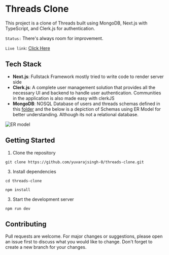 # Threads Clone

This project is a clone of Threads built using MongoDB, Next.js with TypeScript, and Clerk.js for authentication.

 `Status:` There's always room for improvement.

 `Live link`: [Click Here](https://threads-clone-swart-sigma.vercel.app/)

## Tech Stack

- **Next.js**: Fullstack Framework mostly tried to write code to render server side
- **Clerk.js**: A complete user management solution that provides all the necessary UI and backend to handle user authentication. Communities in the application is also made easy with clerkJS
- **MongoDB**: NOSQL Database of users and threads schemas defined in this [folder](https://github.com/YuvarajSingh-0/Threads-Clone/tree/master/lib/models) and the below is a depiction of Schemas using ER Model for better understanding. Although its not a relational database.

![ER model](https://svgshare.com/i/13yf.svg)

## Getting Started

1. Clone the repository

```
git clone https://github.com/yuvarajsingh-0/threads-clone.git
```

3. Install dependencies

```
cd threads-clone
```

```
npm install
```

3. Start the development server

```
npm run dev
```

## Contributing

Pull requests are welcome. For major changes or suggestions, please open an issue first to discuss what you would like to change. Don't forget to create a new branch for your changes.
